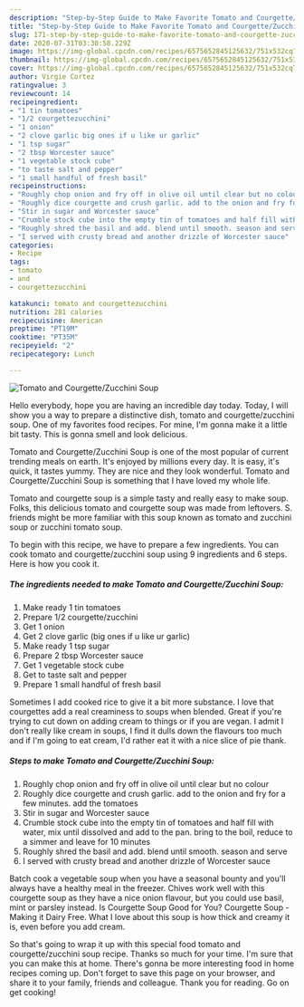 ```yaml
---
description: "Step-by-Step Guide to Make Favorite Tomato and Courgette/Zucchini Soup"
title: "Step-by-Step Guide to Make Favorite Tomato and Courgette/Zucchini Soup"
slug: 171-step-by-step-guide-to-make-favorite-tomato-and-courgette-zucchini-soup
date: 2020-07-31T03:30:58.229Z
image: https://img-global.cpcdn.com/recipes/6575652845125632/751x532cq70/tomato-and-courgettezucchini-soup-recipe-main-photo.jpg
thumbnail: https://img-global.cpcdn.com/recipes/6575652845125632/751x532cq70/tomato-and-courgettezucchini-soup-recipe-main-photo.jpg
cover: https://img-global.cpcdn.com/recipes/6575652845125632/751x532cq70/tomato-and-courgettezucchini-soup-recipe-main-photo.jpg
author: Virgie Cortez
ratingvalue: 3
reviewcount: 14
recipeingredient:
- "1 tin tomatoes"
- "1/2 courgettezucchini"
- "1 onion"
- "2 clove garlic big ones if u like ur garlic"
- "1 tsp sugar"
- "2 tbsp Worcester sauce"
- "1 vegetable stock cube"
- "to taste salt and pepper"
- "1 small handful of fresh basil"
recipeinstructions:
- "Roughly chop onion and fry off in olive oil until clear but no colour"
- "Roughly dice courgette and crush garlic. add to the onion and fry for a few minutes. add the tomatoes"
- "Stir in sugar and Worcester sauce"
- "Crumble stock cube into the empty tin of tomatoes and half fill with water, mix until dissolved and add to the pan. bring to the boil, reduce to a simmer and leave for 10 minutes"
- "Roughly shred the basil and add. blend until smooth. season and serve"
- "I served with crusty bread and another drizzle of Worcester sauce"
categories:
- Recipe
tags:
- tomato
- and
- courgettezucchini

katakunci: tomato and courgettezucchini 
nutrition: 281 calories
recipecuisine: American
preptime: "PT19M"
cooktime: "PT35M"
recipeyield: "2"
recipecategory: Lunch

---
```



![Tomato and Courgette/Zucchini Soup](https://img-global.cpcdn.com/recipes/6575652845125632/751x532cq70/tomato-and-courgettezucchini-soup-recipe-main-photo.jpg)

Hello everybody, hope you are having an incredible day today. Today, I will show you a way to prepare a distinctive dish, tomato and courgette/zucchini soup. One of my favorites food recipes. For mine, I'm gonna make it a little bit tasty. This is gonna smell and look delicious.

Tomato and Courgette/Zucchini Soup is one of the most popular of current trending meals on earth. It's enjoyed by millions every day. It is easy, it's quick, it tastes yummy. They are nice and they look wonderful. Tomato and Courgette/Zucchini Soup is something that I have loved my whole life.

Tomato and courgette soup is a simple tasty and really easy to make soup. Folks, this delicious tomato and courgette soup was made from leftovers. S. friends might be more familiar with this soup known as tomato and zucchini soup or zucchini tomato soup.


To begin with this recipe, we have to prepare a few ingredients. You can cook tomato and courgette/zucchini soup using 9 ingredients and 6 steps. Here is how you cook it.

<!--inarticleads1-->

##### The ingredients needed to make Tomato and Courgette/Zucchini Soup:

1. Make ready 1 tin tomatoes
1. Prepare 1/2 courgette/zucchini
1. Get 1 onion
1. Get 2 clove garlic (big ones if u like ur garlic)
1. Make ready 1 tsp sugar
1. Prepare 2 tbsp Worcester sauce
1. Get 1 vegetable stock cube
1. Get to taste salt and pepper
1. Prepare 1 small handful of fresh basil


Sometimes I add cooked rice to give it a bit more substance. I love that courgettes add a real creaminess to soups when blended. Great if you&#39;re trying to cut down on adding cream to things or if you are vegan. I admit I don&#39;t really like cream in soups, I find it dulls down the flavours too much and if I&#39;m going to eat cream, I&#39;d rather eat it with a nice slice of pie thank. 

<!--inarticleads2-->

##### Steps to make Tomato and Courgette/Zucchini Soup:

1. Roughly chop onion and fry off in olive oil until clear but no colour
1. Roughly dice courgette and crush garlic. add to the onion and fry for a few minutes. add the tomatoes
1. Stir in sugar and Worcester sauce
1. Crumble stock cube into the empty tin of tomatoes and half fill with water, mix until dissolved and add to the pan. bring to the boil, reduce to a simmer and leave for 10 minutes
1. Roughly shred the basil and add. blend until smooth. season and serve
1. I served with crusty bread and another drizzle of Worcester sauce


Batch cook a vegetable soup when you have a seasonal bounty and you&#39;ll always have a healthy meal in the freezer. Chives work well with this courgette soup as they have a nice onion flavour, but you could use basil, mint or parsley instead. Is Courgette Soup Good for You? Courgette Soup - Making it Dairy Free. What I love about this soup is how thick and creamy it is, even before you add cream. 

So that's going to wrap it up with this special food tomato and courgette/zucchini soup recipe. Thanks so much for your time. I'm sure that you can make this at home. There's gonna be more interesting food in home recipes coming up. Don't forget to save this page on your browser, and share it to your family, friends and colleague. Thank you for reading. Go on get cooking!
